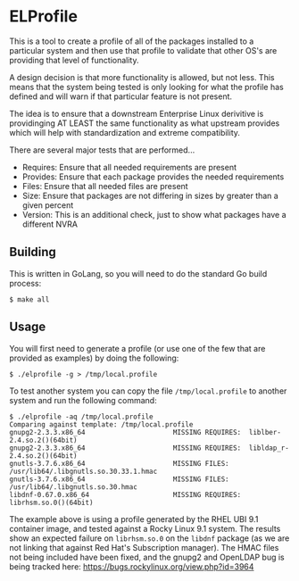 # ELProfile

This is a tool to create a profile of all of the packages installed to a
particular system and then use that profile to validate that other OS's are
providing that level of functionality.

A design decision is that more functionality is allowed, but not less. This
means that the system being tested is only looking for what the profile has
defined and will warn if that particular feature is not present.

The idea is to ensure that a downstream Enterprise Linux derivitive is
providinging AT LEAST the same functionality as what upstream provides which
will help with standardization and extreme compatibility.

There are several major tests that are performed...

* Requires: Ensure that all needed requirements are present
* Provides: Ensure that each package provides the needed requirements
* Files: Ensure that all needed files are present
* Size: Ensure that packages are not differing in sizes by greater than a given percent
* Version: This is an additional check, just to show what packages have a different NVRA

## Building
This is written in GoLang, so you will need to do the standard Go build process:
```
$ make all
```

## Usage
You will first need to generate a profile (or use one of the few that are provided as
examples) by doing the following:

```
$ ./elprofile -g > /tmp/local.profile
```

To test another system you can copy the file `/tmp/local.profile` to another system and
run the following command:

```
$ ./elprofile -aq /tmp/local.profile
Comparing against template: /tmp/local.profile
gnupg2-2.3.3.x86_64                      MISSING REQUIRES:  liblber-2.4.so.2()(64bit)
gnupg2-2.3.3.x86_64                      MISSING REQUIRES:  libldap_r-2.4.so.2()(64bit)
gnutls-3.7.6.x86_64                      MISSING FILES:     /usr/lib64/.libgnutls.so.30.33.1.hmac
gnutls-3.7.6.x86_64                      MISSING FILES:     /usr/lib64/.libgnutls.so.30.hmac
libdnf-0.67.0.x86_64                     MISSING REQUIRES:  librhsm.so.0()(64bit)
```

The example above is using a profile generated by the RHEL UBI 9.1 container image, and tested
against a Rocky Linux 9.1 system. The results show an expected failure on `librhsm.so.0` on the
`libdnf` package (as we are not linking that against Red Hat's Subscription manager). The HMAC
files not being included have been fixed, and the gnupg2 and OpenLDAP bug is being
tracked here: https://bugs.rockylinux.org/view.php?id=3964